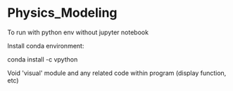 # Physics_Modeling


To run with python env without jupyter notebook

Install conda environment:

conda install -c vpython


Void 'visual' module and any related code within program (display function, etc)



